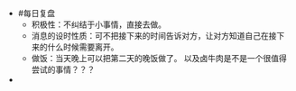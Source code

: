 - #每日复盘
	- 积极性：不纠结于小事情，直接去做。
	- 消息的设时性质：可不把接下来的时间告诉对方，让对方知道自己在接下来的什么时候需要离开。
	- 做饭：当天晚上可以把第二天的晚饭做了。 以及卤牛肉是不是一个很值得尝试的事情？？？
-